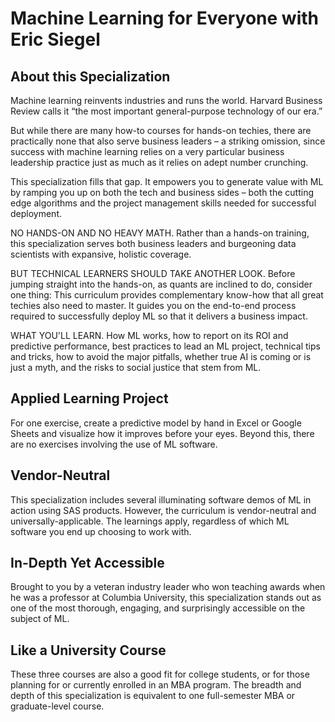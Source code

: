 # Machine Learning for Everyone with Eric Siegel

## About this Specialization


Machine learning reinvents industries and runs the world. Harvard Business Review calls it “the most important general-purpose technology of our era.”

But while there are many how-to courses for hands-on techies, there are practically none that also serve business leaders – a striking omission, since success with machine learning relies on a very particular business leadership practice just as much as it relies on adept number crunching.

This specialization fills that gap. It empowers you to generate value with ML by ramping you up on both the tech and business sides – both the cutting edge algorithms and the project management skills needed for successful deployment.

NO HANDS-ON AND NO HEAVY MATH. Rather than a hands-on training, this specialization serves both business leaders and burgeoning data scientists with expansive, holistic coverage.

BUT TECHNICAL LEARNERS SHOULD TAKE ANOTHER LOOK. Before jumping straight into the hands-on, as quants are inclined to do, consider one thing: This curriculum provides complementary know-how that all great techies also need to master. It guides you on the end-to-end process required to successfully deploy ML so that it delivers a business impact.

WHAT YOU'LL LEARN. How ML works, how to report on its ROI and predictive performance, best practices to lead an ML project, technical tips and tricks, how to avoid the major pitfalls, whether true AI is coming or is just a myth, and the risks to social justice that stem from ML.

## Applied Learning Project

For one exercise, create a predictive model by hand in Excel or Google Sheets and visualize how it improves before your eyes. Beyond this, there are no exercises involving the use of ML software.

## Vendor-Neutral

This specialization includes several illuminating software demos of ML in action using SAS products. However, the curriculum is vendor-neutral and universally-applicable. The learnings apply, regardless of which ML software you end up choosing to work with.

## In-Depth Yet Accessible

Brought to you by a veteran industry leader who won teaching awards when he was a professor at Columbia University, this specialization stands out as one of the most thorough, engaging, and surprisingly accessible on the subject of ML.

## Like a University Course

These three courses are also a good fit for college students, or for those planning for or currently enrolled in an MBA program. The breadth and depth of this specialization is equivalent to one full-semester MBA or graduate-level course.


